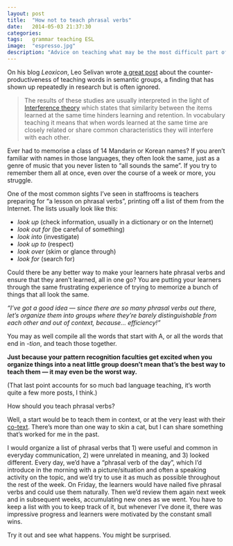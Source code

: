 ```yaml
---
layout: post
title:  "How not to teach phrasal verbs"
date:   2014-05-03 21:37:30
categories:
tags:   grammar teaching ESL
image:  "espresso.jpg"
description: "Advice on teaching what may be the most difficult part of English vocabulary."
---
```


On his blog *Leoxicon*, Leo Selivan wrote [a great post][leo] about the counter-productiveness of teaching words in semantic groups, a finding that has shown up repeatedly in research but is often ignored. 

> The results of these studies are usually interpreted in the light of [Interference theory][interference] which states that similarity between the items learned at the same time hinders learning and retention. In vocabulary teaching it means that when words learned at the same time are closely related or share common characteristics they will interfere with each other.

Ever had to memorise a class of 14 Mandarin or Korean names?  If you aren’t familiar with names in those languages, they often look the same, just as a genre of music that you never listen to “all sounds the same”. If you try to remember them all at once, even over the course of a week or more, you struggle.

One of the most common sights I’ve seen in staffrooms is teachers preparing for “a lesson on phrasal verbs”, printing off a list of them from the Internet. The lists usually look like this:

- *look up* (check information, usually in a dictionary or on the Internet)
- *look out for* (be careful of something)
- *look into* (investigate)
- *look up to* (respect)
- *look over* (skim or glance through)
- *look for* (search for)

Could there be any better way to make your learners hate phrasal verbs and ensure that they aren’t learned, all in one go? You are putting your learners through the same frustrating experience of trying to memorize a bunch of things that all look the same.

*“I’ve got a good idea — since there are so many phrasal verbs out there, let’s organize them into groups where they’re barely distinguishable from each other and out of context, because… efficiency!”*

You may as well compile all the words that start with A, or all the words that end in *-tion*, and teach those together.

**Just because your pattern recognition faculties get excited when you organize things into a neat little group doesn’t mean that’s the best way to teach them — it may even be the worst way.**

(That last point accounts for so much bad language teaching, it’s worth quite a few more posts, I think.)

How should you teach phrasal verbs?

Well, a start would be to teach them in context, or at the very least with their [co-text][cotext]. There’s more than one way to skin a cat, but I can share something that’s worked for me in the past.

I would organize a list of phrasal verbs that 1) were useful and common in everyday communication, 2) were unrelated in meaning, and 3) looked different. Every day, we’d have a “phrasal verb of the day”, which I’d introduce in the morning with a picture/situation and often a speaking activity on the topic, and we’d try to use it as much as possible throughout the rest of the week. On Friday, the learners would have nailed five phrasal verbs and could use them naturally. Then we’d review them again next week and in subsequent weeks, accumulating new ones as we went. You have to keep a list with you to keep track of it, but whenever I’ve done it, there was impressive progress and learners were motivated by the constant small wins.

Try it out and see what happens. You might be surprised.

[leo]: http://leoxicon.blogspot.co.il/2014/03/horizontal-alternatives-to-vertical.html
[interference]: http://en.wikipedia.org/wiki/Interference_theory#With_lists
[cotext]: http://leoxicon.blogspot.ca/2013/05/context-or-co-text.html